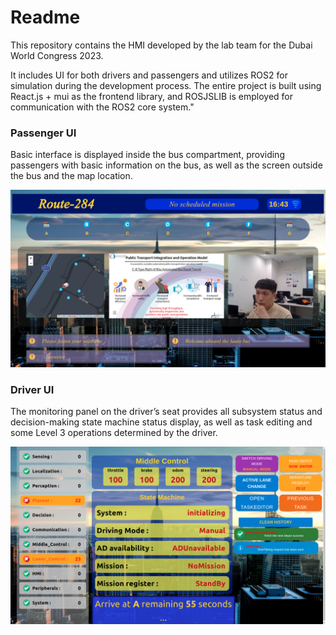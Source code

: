 # Readme
This repository contains the HMI developed by the lab team for the Dubai World Congress 2023. 

It includes UI for both drivers and passengers and utilizes ROS2 for simulation during the development process. The entire project is built using React.js + mui as the frontend library, and ROSJSLIB is employed for communication with the ROS2 core system."



### Passenger UI   

Basic interface is displayed inside the bus compartment, providing passengers with basic information on the bus, as well as the screen outside the bus and the map location.

<img src="./hmi1.png">



### Driver UI 

The monitoring panel on the driver’s seat provides all subsystem status and decision-making state machine status display, as well as task editing and some Level 3 operations determined by the driver.

<img src="./hmi3.png">
